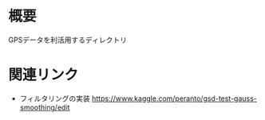 # 概要
GPSデータを利活用するディレクトリ

# 関連リンク
- フィルタリングの実装
https://www.kaggle.com/peranto/gsd-test-gauss-smoothing/edit